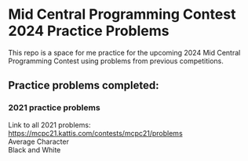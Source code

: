 # Mid Central Programming Contest 2024 Practice Problems
This repo is a space for me practice for the upcoming 2024 Mid Central Programming Contest using problems from previous competitions. 

## Practice problems completed:

### 2021 practice problems
Link to all 2021 problems: https://mcpc21.kattis.com/contests/mcpc21/problems  
Average Character  
Black and White